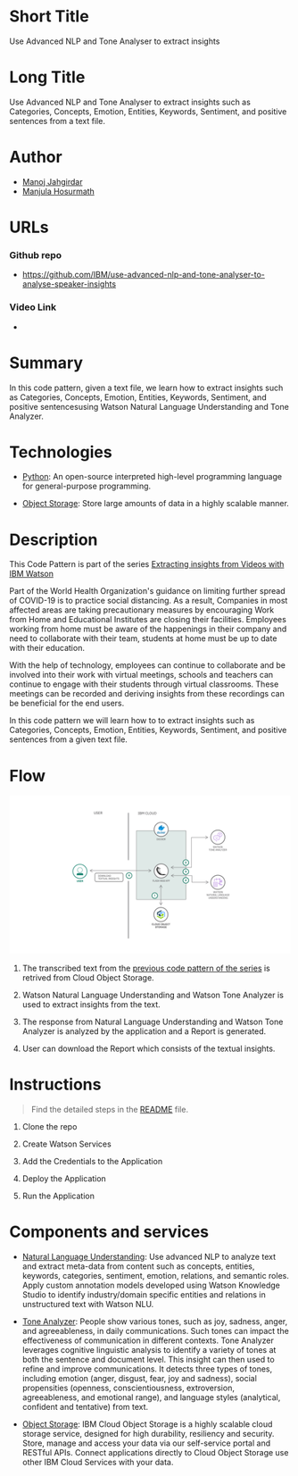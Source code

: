 # Short Title

Use Advanced NLP and Tone Analyser to extract insights

# Long Title

Use Advanced NLP and Tone Analyser to extract insights such as Categories, Concepts, Emotion, Entities, Keywords, Sentiment, and positive sentences from a text file.


# Author
* [Manoj Jahgirdar](https://www.linkedin.com/in/manoj-jahgirdar-6b5b33142/)
* [Manjula Hosurmath](https://www.linkedin.com/in/manjula-g-hosurmath-0b47031)

# URLs

### Github repo

* https://github.com/IBM/use-advanced-nlp-and-tone-analyser-to-analyse-speaker-insights


### Video Link
* 

# Summary

In this code pattern, given a text file, we learn how to extract insights such as Categories, Concepts, Emotion, Entities, Keywords, Sentiment, and positive sentencesusing Watson Natural Language Understanding and Tone Analyzer.

# Technologies

* [Python](https://developer.ibm.com/technologies/python): An open-source interpreted high-level programming language for general-purpose programming.

* [Object Storage](https://developer.ibm.com/technologies/object-storage): Store large amounts of data in a highly scalable manner.

# Description

This Code Pattern is part of the series [Extracting insights from Videos with IBM Watson]()

Part of the World Health Organization's guidance on limiting further spread of COVID-19 is to practice social distancing. As a result, Companies in most affected areas are taking precautionary measures by encouraging Work from Home and Educational Institutes are closing their facilities. Employees working from home must be aware of the happenings in their company and need to collaborate with their team, students at home must be up to date with their education.

With the help of technology, employees can continue to collaborate and be involved into their work with virtual meetings, schools and teachers can continue to engage with their students through virtual classrooms. These meetings can be recorded and deriving insights from these recordings can be beneficial for the end users.

In this code pattern we will learn how to to extract insights such as Categories, Concepts, Emotion, Entities, Keywords, Sentiment, and positive sentences from a given text file.

# Flow

<!--add an image in this path-->
![architecture](doc/source/images/architecture.png)

1. The transcribed text from the [previous code pattern of the series](https://github.com/IBM/build-custom-stt-model-with-diarization) is retrived from Cloud Object Storage.

2. Watson Natural Language Understanding and Watson Tone Analyzer is used to extract insights from the text.

3. The response from Natural Language Understanding and Watson Tone Analyzer is analyzed by the application and a Report is generated.

4. User can download the Report which consists of the textual insights.

# Instructions

> Find the detailed steps in the [README](https://github.com/IBM/build-custom-stt-model-with-diarization/blob/master/README.md) file.


1. Clone the repo

2. Create Watson Services

3. Add the Credentials to the Application

4. Deploy the Application

5. Run the Application

# Components and services

* [Natural Language Understanding](https://cloud.ibm.com/catalog/services/natural-language-understanding): Use advanced NLP to analyze text and extract meta-data from content such as concepts, entities, keywords, categories, sentiment, emotion, relations, and semantic roles. Apply custom annotation models developed using Watson Knowledge Studio to identify industry/domain specific entities and relations in unstructured text with Watson NLU.

* [Tone Analyzer](https://cloud.ibm.com/catalog/services/tone-analyzer): People show various tones, such as joy, sadness, anger, and agreeableness, in daily communications. Such tones can impact the effectiveness of communication in different contexts. Tone Analyzer leverages cognitive linguistic analysis to identify a variety of tones at both the sentence and document level. This insight can then used to refine and improve communications. It detects three types of tones, including emotion (anger, disgust, fear, joy and sadness), social propensities (openness, conscientiousness, extroversion, agreeableness, and emotional range), and language styles (analytical, confident and tentative) from text.

* [Object Storage](https://cloud.ibm.com/catalog/services/cloud-object-storage): IBM Cloud Object Storage is a highly scalable cloud storage service, designed for high durability, resiliency and security. Store, manage and access your data via our self-service portal and RESTful APIs. Connect applications directly to Cloud Object Storage use other IBM Cloud Services with your data.
